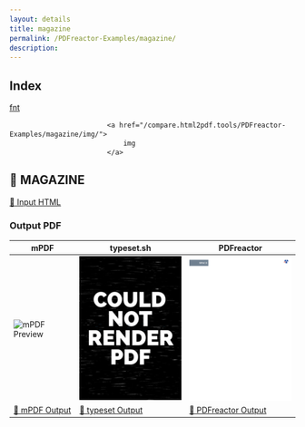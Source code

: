 ```yaml
---
layout: details
title: magazine
permalink: /PDFreactor-Examples/magazine/
description: 
---
```


## Index
<div class="boxes">
                            <a href="/compare.html2pdf.tools/PDFreactor-Examples/magazine/fnt/">
                                fnt
                            </a>

                            <a href="/compare.html2pdf.tools/PDFreactor-Examples/magazine/img/">
                                img
                            </a>
</div>

## 🔬 MAGAZINE

[📄 Input HTML](https://raw.githubusercontent.com/azettl/compare.html2pdf.tools/master//html/PDFreactor%20Examples/magazine/magazine.html)

### Output PDF

| mPDF | typeset.sh | PDFreactor |
|---------|---------|---------|
| ![mPDF Preview](mpdf__html_PDFreactor_Examples_magazine_magazine.html.png) | ![typeset Preview](typeset__html_PDFreactor_Examples_magazine_magazine.html.png) | ![PDFreactor Preview](pdfreactor__html_PDFreactor_Examples_magazine_magazine.html.png) |
| [📕 mPDF Output](mpdf__html_PDFreactor_Examples_magazine_magazine.html.pdf) | [📕 typeset Output](typeset__html_PDFreactor_Examples_magazine_magazine.html.pdf) | [📕 PDFreactor Output](pdfreactor__html_PDFreactor_Examples_magazine_magazine.html.pdf) |


